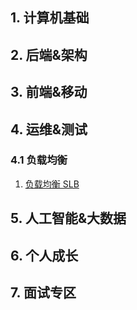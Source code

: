 ## 1. 计算机基础
## 2. 后端&架构
## 3. 前端&移动
## 4. 运维&测试
### 4.1 负载均衡
1. [负载均衡 SLB]()
## 5. 人工智能&大数据
## 6. 个人成长
## 7. 面试专区